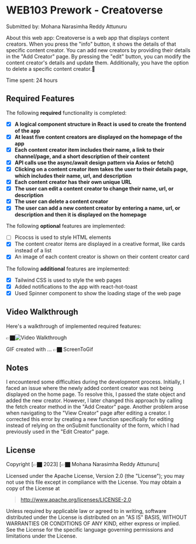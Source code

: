 # WEB103 Prework - Creatoverse

Submitted by: Mohana Narasimha Reddy Attunuru

About this web app: Creatoverse is a web app that displays content creators. When you press the "info" button, it shows the details of that specific content creator. You can add new creators by providing their details in the "Add Creator" page. By pressing the "edit" button, you can modify the content creator's details and update them. Additionally, you have the option to delete a specific content creator.🏿 

Time spent: 24 hours

## Required Features

The following **required** functionality is completed:

<!-- 👉🏿👉🏿👉🏿 Make sure to check off completed functionality below -->
- [x] **A logical component structure in React is used to create the frontend of the app**
- [x] **At least five content creators are displayed on the homepage of the app**
- [x] **Each content creator item includes their name, a link to their channel/page, and a short description of their content**
- [x] **API calls use the async/await design pattern via Axios or fetch()**
- [x] **Clicking on a content creator item takes the user to their details page, which includes their name, url, and description**
- [x] **Each content creator has their own unique URL**
- [x] **The user can edit a content creator to change their name, url, or description**
- [x] **The user can delete a content creator**
- [x] **The user can add a new content creator by entering a name, url, or description and then it is displayed on the homepage**

The following **optional** features are implemented:

- [ ] Picocss is used to style HTML elements
- [x] The content creator items are displayed in a creative format, like cards instead of a list
- [x] An image of each content creator is shown on their content creator card

The following **additional** features are implemented:

* [x] Tailwind CSS is used to style the web pages
* [x] Added notifications to the app with react-hot-toast
* [x] Used Spinner component to show the loading stage of the web page 

## Video Walkthrough

Here's a walkthrough of implemented required features:

👉🏿<img src='https://i.imgur.com/8YsnL4H.gif' title='Video Walkthrough' width='' alt='Video Walkthrough' />

<!-- Replace this with whatever GIF tool you used! -->
GIF created with ...  👉🏿 ScreenToGif
<!-- Recommended tools:
[Kap](https://getkap.co/) for macOS
[ScreenToGif](https://www.screentogif.com/) for Windows
[peek](https://github.com/phw/peek) for Linux. -->

## Notes

I encountered some difficulties during the development process. Initially, I faced an issue where the newly added content creator was not being displayed on the home page. To resolve this, I passed the state object and added the new creator. However, I later changed this approach by calling the fetch creator method in the "Add Creator" page. Another problem arose when navigating to the "View Creator" page after editing a creator. I corrected this error by creating a new function specifically for editing instead of relying on the onSubmit functionality of the form, which I had previously used in the "Edit Creator" page.

## License

Copyright [👉🏿 2023] [👉🏿 Mohana Narasimha Reddy Attunuru]

Licensed under the Apache License, Version 2.0 (the "License"); you may not use this file except in compliance with the License. You may obtain a copy of the License at

> http://www.apache.org/licenses/LICENSE-2.0

Unless required by applicable law or agreed to in writing, software distributed under the License is distributed on an "AS IS" BASIS, WITHOUT WARRANTIES OR CONDITIONS OF ANY KIND, either express or implied. See the License for the specific language governing permissions and limitations under the License.
